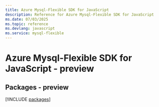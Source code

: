 ```yaml
---
title: Azure Mysql-Flexible SDK for JavaScript
description: Reference for Azure Mysql-Flexible SDK for JavaScript
ms.date: 07/03/2025
ms.topic: reference
ms.devlang: javascript
ms.service: mysql-flexible
---
```

# Azure Mysql-Flexible SDK for JavaScript - preview
## Packages - preview
[!INCLUDE [packages](mysql-flexible-index.md)]